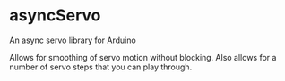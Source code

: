 # asyncServo
An async servo library for Arduino

Allows for smoothing of servo motion without blocking.
Also allows for a number of servo steps that you can play through.
